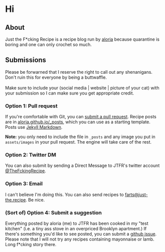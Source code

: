 # Hi

## About
Just the F\*cking Recipe is a recipe blog run by [aloria](https://twitter.com/aloria) because quarantine is boring and one can only crochet so much.

## Submissions
Please be forwarned that I reserve the right to call out any shenanigans. Don't ruin this for everyone by being a buttwaffle.  
<br/>
Make sure to include your (social media | website | picture of your cat) with your submission so I can make sure you get appropriate credit.

### Option 1: Pull request
If you're comfortable with Git, you can [submit a pull request](https://docs.github.com/en/free-pro-team@latest/github/collaborating-with-issues-and-pull-requests/creating-a-pull-request). Recipe posts are in [aloria.github.io/_posts](https://github.com/aloria/aloria.github.io/tree/main/_posts), which you can use as a starting template. Posts use [Jekyll Markdown](https://gist.github.com/roachhd/779fa77e9b90fe945b0c).

**Note:** you only need to include the file in `_posts` and any image you put in `assets/images` in your pull request. The engine will take care of the rest. 

### Option 2: Twitter DM
You can also submit by sending a Direct Message to JTFR's twitter account [@TheFckingRecipe](https://twitter.com/TheFckingRecipe).

### Option 3: Email
I can't believe I'm doing this. You can also send recipes to [farts@just-the.recipe](mailto:farts@just-the.recipe). Be nice.

### (Sort of) Option 4: Submit a suggestion
Everything posted by aloria (me) to JTFR has been cooked in my "test kitchen" (i.e. a tiny ass stove in an overpriced Brooklyn apartment.) If there's something you'd like to see posted, you can submit a [github issue](https://github.com/aloria/aloria.github.io/issues). Please note that I will not try any recipes containing mayonnaise or lamb. Long f*cking story there.
